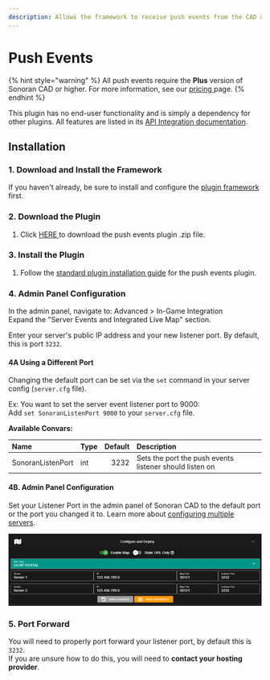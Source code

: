 ```yaml
---
description: Allows the framework to receive push events from the CAD directly.
---
```


# Push Events

{% hint style="warning" %}
All push events require the **Plus** version of Sonoran CAD or higher. For more information, see our [pricing ](../../../pricing/faq/)page.
{% endhint %}

This plugin has no end-user functionality and is simply a dependency for other plugins. All features are listed in its [API Integration documentation](../../../sonoran-cad/api-integration/push-events/).

## Installation

### 1. Download and Install the Framework

If you haven't already, be sure to install and configure the [plugin framework](../framework-installation.md) first.

### 2. Download the Plugin

1. Click [HERE ](https://github.com/Sonoran-Software/sonoran_pushevents/releases)to download the push events plugin .zip file.

### 3. Install the Plugin

1. Follow the [standard plugin installation guide](../plugin-installation/) for the push events plugin.

### 4. Admin Panel Configuration

In the admin panel, navigate to: Advanced &gt; In-Game Integration  
Expand the "Server Events and Integrated Live Map" section.

Enter your server's public IP address and your new listener port. By default, this is port `3232`.

#### 4A Using a Different Port

Changing the default port can be set via the `set` command in your server config \(`server.cfg` file\).

Ex: You want to set the server event listener port to 9000:  
Add `set SonoranListenPort 9000` to your `server.cfg` file.

**Available Convars:**

| Name | Type | Default  | Description |
| :--- | :--- | ---: | :--- |
| SonoranListenPort | int | 3232 | Sets the port the push events listener should listen on |

####  4B. Admin Panel Configuration

Set your Listener Port in the admin panel of Sonoran CAD to the default port or the port you changed it to. Learn more about [configuring multiple servers](../../../tutorials/customization/configuring-multiple-servers.md).

![Sonoran CAD&apos;s Event Listener Configuration](../../../.gitbook/assets/map_config_cad.png)

### 5. Port Forward

You will need to properly port forward your listener port, by default this is `3232`.  
If you are unsure how to do this, you will need to **contact your hosting provider**.



